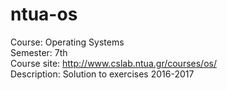 # ntua-os  
Course: Operating Systems  
Semester: 7th  
Course site: http://www.cslab.ntua.gr/courses/os/  
Description: Solution to exercises 2016-2017  
